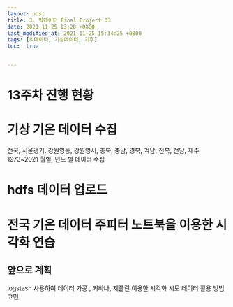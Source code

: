 ```yaml
---
layout: post
title: 3. 빅데이터 Final Project 03
date: 2021-11-25 13:28 +0800
last_modified_at: 2021-11-25 15:34:25 +0800
tags: [빅데이터, 기상데이터, 기후]
toc:  true


---
```


# 13주차 진행 현황

# 기상 기온 데이터 수집
전국, 서울경기, 강원영동, 강원영서, 충북, 충남, 경북, 겨남, 전북, 전남, 제주 1973~2021 월별, 년도 별 데이터 수집

# hdfs 데이터 업로드

# 전국 기온 데이터 주피터 노트북을 이용한 시각화 연습

## 앞으로 계획
logstash 사용하여 데이터 가공 , 키바나, 제플린 이용한 시각화 시도 
데이터 활용 방법 고민 
